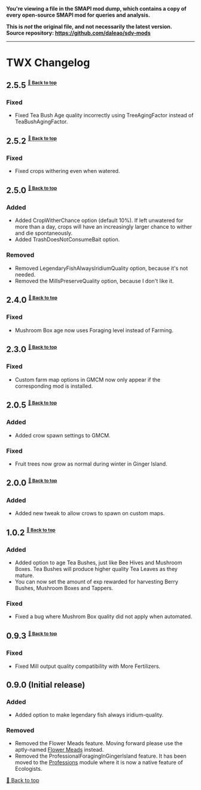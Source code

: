 **You're viewing a file in the SMAPI mod dump, which contains a copy of every open-source SMAPI mod
for queries and analysis.**

**This is _not_ the original file, and not necessarily the latest version.**  
**Source repository: https://github.com/daleao/sdv-mods**

----

# TWX Changelog

## 2.5.5 <sup><sub><sup>[🔼 Back to top](#twx-change-log)</sup></sub></sup>

### Fixed

* Fixed Tea Bush Age quality incorrectly using TreeAgingFactor instead of TeaBushAgingFactor. 

## 2.5.2 <sup><sub><sup>[🔼 Back to top](#twx-change-log)</sup></sub></sup>

### Fixed

* Fixed crops withering even when watered.

## 2.5.0 <sup><sub><sup>[🔼 Back to top](#twx-change-log)</sup></sub></sup>

### Added

* Added CropWitherChance option (default 10%). If left unwatered for more than a day, crops will have an increasingly larger chance to wither and die spontaneously.
* Added TrashDoesNotConsumeBait option.

### Removed

* Removed LegendaryFishAlwaysIridiumQuality option, because it's not needed.
* Removed the MillsPreserveQuality option, because I don't like it.

## 2.4.0 <sup><sub><sup>[🔼 Back to top](#twx-change-log)</sup></sub></sup>

### Fixed

* Mushroom Box age now uses Foraging level instead of Farming.

## 2.3.0 <sup><sub><sup>[🔼 Back to top](#twx-change-log)</sup></sub></sup>

### Fixed

* Custom farm map options in GMCM now only appear if the corresponding mod is installed.

## 2.0.5 <sup><sub><sup>[🔼 Back to top](#twx-change-log)</sup></sub></sup>

### Added

* Added crow spawn settings to GMCM.

### Fixed

* Fruit trees now grow as normal during winter in Ginger Island.

## 2.0.0 <sup><sub><sup>[🔼 Back to top](#twx-change-log)</sup></sub></sup>

### Added

* Added new tweak to allow crows to spawn on custom maps.

## 1.0.2 <sup><sub><sup>[🔼 Back to top](#twx-change-log)</sup></sub></sup>

### Added

* Added option to age Tea Bushes, just like Bee Hives and Mushroom Boxes. Tea Bushes will produce higher quality Tea Leaves as they mature.
* You can now set the amount of exp rewarded for harvesting Berry Bushes, Mushroom Boxes and Tappers.

### Fixed

* Fixed a bug where Mushrom Box quality did not apply when automated.

## 0.9.3 <sup><sub><sup>[🔼 Back to top](#twx-change-log)</sup></sub></sup>

### Fixed

* Fixed Mill output quality compatibility with More Fertilizers.

## 0.9.0 (Initial release)

### Added

* Added option to make legendary fish always iridium-quality.

### Removed

* Removed the Flower Meads feature. Moving forward please use the aptly-named [Flower Meads](https://www.nexusmods.com/stardewvalley/mods/5767) instead.
* Removed the ProfessionalForagingInGingerIsland feature. It has been moved to the [Professions](../Professions) module where it is now a native feature of Ecologists.

[🔼 Back to top](#twx-change-log)